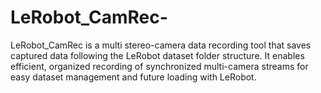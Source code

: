 # LeRobot_CamRec-
LeRobot_CamRec is a multi stereo-camera data recording tool that saves captured data following the LeRobot dataset folder structure. It enables efficient, organized recording of synchronized multi-camera streams for easy dataset management and future loading with LeRobot.
